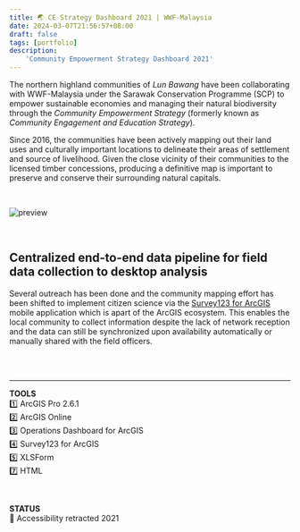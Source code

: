 ```yaml
---
title: 🌏 CE Strategy Dashboard 2021 | WWF-Malaysia
date: 2024-03-07T21:56:57+08:00
draft: false
tags: [portfolio]
description:
    'Community Empowerment Strategy Dashboard 2021'
---
```

The northern highland communities of *Lun Bawang* have been collaborating with WWF-Malaysia under the Sarawak Conservation Programme (SCP) to empower sustainable economies and managing their natural biodiversity through the *Community Empowerment Strategy* (formerly known as *Community Engagement and Education Strategy*).

Since 2016, the communities have been actively mapping out their land uses and culturally important locations to delineate their areas of settlement and source of livelihood. Given the close vicinity of their communities to the licensed timber concessions, producing a definitive map is important to preserve and conserve their surrounding natural capitals.

&nbsp;

![preview](/image/blog/wwfmy_cee2020_00.png)

&nbsp;
## **Centralized end-to-end data pipeline for field data collection to desktop analysis**
Several outreach has been done and the community mapping effort has been shifted to implement citizen science via the [Survey123 for ArcGIS](https://survey123.arcgis.com/) mobile application which is apart of the ArcGIS ecosystem. This enables the local community to collect information despite the lack of network reception and the data can still be synchronized upon availability automatically or manually shared with the field officers.

\
&nbsp;
&nbsp;
_______________________________________________________________________________________________
**TOOLS** \
1️⃣ ArcGIS Pro 2.6.1 \
2️⃣ ArcGIS Online \
3️⃣ Operations Dashboard for ArcGIS \
4️⃣ Survey123 for ArcGIS \
5️⃣ XLSForm \
7️⃣ HTML 

&nbsp;

**STATUS** \
🛑 Accessibility retracted 2021